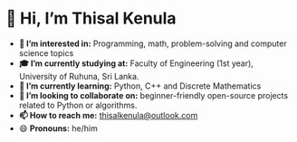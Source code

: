 # 👋 Hi, I’m Thisal Kenula
- **👀 I’m interested in:** Programming, math, problem-solving and computer science topics
- **🎓 I’m currently studying at:** Faculty of Engineering (1st year), University of Ruhuna, Sri Lanka.
- **🌱 I’m currently learning:** Python, C++ and Discrete Mathematics
- **💞️ I’m looking to collaborate on:** beginner-friendly open-source projects related to Python or algorithms.
- **📫 How to reach me:** [thisalkenula@outlook.com](thisalkenula@outlook.com)
- 😄 **Pronouns:** he/him

<!---
thisal-kenula/thisal-kenula is a ✨ special ✨ repository because its `README.md` (this file) appears on your GitHub profile.
You can click the Preview link to take a look at your changes.
--->
